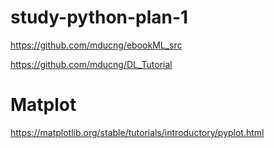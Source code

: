 # study-python-plan-1

https://github.com/mducng/ebookML_src

https://github.com/mducng/DL_Tutorial

# Matplot

https://matplotlib.org/stable/tutorials/introductory/pyplot.html
